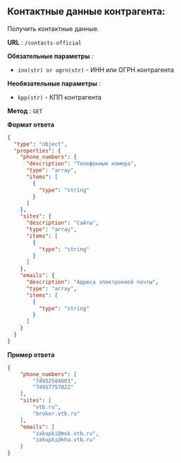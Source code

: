 ## Контактные данные контрагента:

Получить контактные данные.

**URL** : `/contacts-official`

**Обязательные параметры** :
- `inn(str) or ogrn(str)` - ИНН или ОГРН контрагента

**Необязательные параметры** :
- `kpp(str)` - КПП контрагента

**Метод** : `GET`

**Формат ответа**

```json
{
  "type": "object",
  "properties": {
    "phone_numbers": {
      "description": "Телефонные номера",
      "type": "array",
      "items": [
        {
          "type": "string"
        }
      ]
    },
    "sites": {
      "description": "Сайты",
      "type": "array",
      "items": [
        {
          "type": "string"
        }
      ]
    },
    "emails": {
      "description": "Адреса электронной почты",
      "type": "array",
      "items": [
        {
          "type": "string"
        }
      ]
    }
  }
}
```

**Пример ответа**

```json
{
	"phone_numbers": [
		"74952584601",
		"74957757822"
	],
	"sites": [
		"vtb.ru",
        "broker.vtb.ru"
	],
	"emails": [
		"zakupki@msk.vtb.ru",
		"zakupki@kha.vtb.ru"
	]
}
```
